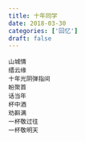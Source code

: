 ```yaml
---
title: 十年同学
date: 2018-03-30
categories: ['回忆']
draft: false
---
```


```
山城情
缙云缘
十年光阴弹指间
盼聚首
话当年
杯中酒
劝斟满
一杯敬过往
一杯敬明天
```
